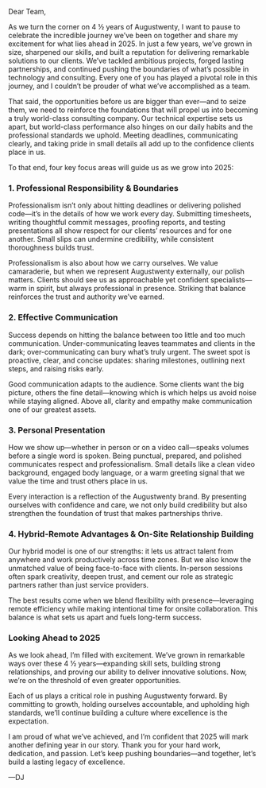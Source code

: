 Dear Team,
  
As we turn the corner on 4 ½ years of Augustwenty, I want to pause to celebrate the incredible journey we’ve been on together and share my excitement for what lies ahead in 2025. In just a few years, we’ve grown in size, sharpened our skills, and built a reputation for delivering remarkable solutions to our clients. We’ve tackled ambitious projects, forged lasting partnerships, and continued pushing the boundaries of what’s possible in technology and consulting. Every one of you has played a pivotal role in this journey, and I couldn’t be prouder of what we’ve accomplished as a team.  
  
That said, the opportunities before us are bigger than ever—and to seize them, we need to reinforce the foundations that will propel us into becoming a truly world-class consulting company. Our technical expertise sets us apart, but world-class performance also hinges on our daily habits and the professional standards we uphold. Meeting deadlines, communicating clearly, and taking pride in small details all add up to the confidence clients place in us.  
  
To that end, four key focus areas will guide us as we grow into 2025:  
  
### 1. Professional Responsibility & Boundaries  
  
Professionalism isn’t only about hitting deadlines or delivering polished code—it’s in the details of how we work every day. Submitting timesheets, writing thoughtful commit messages, proofing reports, and testing presentations all show respect for our clients’ resources and for one another. Small slips can undermine credibility, while consistent thoroughness builds trust.  
  
Professionalism is also about how we carry ourselves. We value camaraderie, but when we represent Augustwenty externally, our polish matters. Clients should see us as approachable yet confident specialists—warm in spirit, but always professional in presence. Striking that balance reinforces the trust and authority we’ve earned.  
  
### 2. Effective Communication  
  
Success depends on hitting the balance between too little and too much communication. Under-communicating leaves teammates and clients in the dark; over-communicating can bury what’s truly urgent. The sweet spot is proactive, clear, and concise updates: sharing milestones, outlining next steps, and raising risks early.  
  
Good communication adapts to the audience. Some clients want the big picture, others the fine detail—knowing which is which helps us avoid noise while staying aligned. Above all, clarity and empathy make communication one of our greatest assets.  
  
### 3. Personal Presentation  
  
How we show up—whether in person or on a video call—speaks volumes before a single word is spoken. Being punctual, prepared, and polished communicates respect and professionalism. Small details like a clean video background, engaged body language, or a warm greeting signal that we value the time and trust others place in us.  
  
Every interaction is a reflection of the Augustwenty brand. By presenting ourselves with confidence and care, we not only build credibility but also strengthen the foundation of trust that makes partnerships thrive.  
  
### 4. Hybrid-Remote Advantages & On-Site Relationship Building  
  
Our hybrid model is one of our strengths: it lets us attract talent from anywhere and work productively across time zones. But we also know the unmatched value of being face-to-face with clients. In-person sessions often spark creativity, deepen trust, and cement our role as strategic partners rather than just service providers.  
  
The best results come when we blend flexibility with presence—leveraging remote efficiency while making intentional time for onsite collaboration. This balance is what sets us apart and fuels long-term success.  
  
### Looking Ahead to 2025  
  
As we look ahead, I’m filled with excitement. We’ve grown in remarkable ways over these 4 ½ years—expanding skill sets, building strong relationships, and proving our ability to deliver innovative solutions. Now, we’re on the threshold of even greater opportunities.  
  
Each of us plays a critical role in pushing Augustwenty forward. By committing to growth, holding ourselves accountable, and upholding high standards, we’ll continue building a culture where excellence is the expectation.  
  
I am proud of what we’ve achieved, and I’m confident that 2025 will mark another defining year in our story. Thank you for your hard work, dedication, and passion. Let’s keep pushing boundaries—and together, let’s build a lasting legacy of excellence.  
  
—DJ